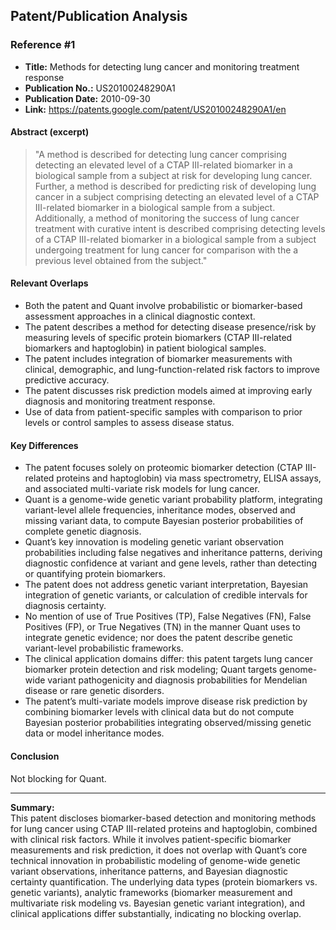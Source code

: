 ## Patent/Publication Analysis

### Reference #1

- **Title:** Methods for detecting lung cancer and monitoring treatment response
- **Publication No.:** US20100248290A1
- **Publication Date:** 2010-09-30
- **Link:** https://patents.google.com/patent/US20100248290A1/en

#### Abstract (excerpt)

> "A method is described for detecting lung cancer comprising detecting an elevated level of a CTAP III-related biomarker in a biological sample from a subject at risk for developing lung cancer. Further, a method is described for predicting risk of developing lung cancer in a subject comprising detecting an elevated level of a CTAP III-related biomarker in a biological sample from a subject. Additionally, a method of monitoring the success of lung cancer treatment with curative intent is described comprising detecting levels of a CTAP III-related biomarker in a biological sample from a subject undergoing treatment for lung cancer for comparison with the a previous level obtained from the subject."

#### Relevant Overlaps

- Both the patent and Quant involve probabilistic or biomarker-based assessment approaches in a clinical diagnostic context.
- The patent describes a method for detecting disease presence/risk by measuring levels of specific protein biomarkers (CTAP III-related biomarkers and haptoglobin) in patient biological samples.
- The patent includes integration of biomarker measurements with clinical, demographic, and lung-function-related risk factors to improve predictive accuracy.
- The patent discusses risk prediction models aimed at improving early diagnosis and monitoring treatment response.
- Use of data from patient-specific samples with comparison to prior levels or control samples to assess disease status.

#### Key Differences

- The patent focuses solely on proteomic biomarker detection (CTAP III-related proteins and haptoglobin) via mass spectrometry, ELISA assays, and associated multi-variate risk models for lung cancer.
- Quant is a genome-wide genetic variant probability platform, integrating variant-level allele frequencies, inheritance modes, observed and missing variant data, to compute Bayesian posterior probabilities of complete genetic diagnosis.
- Quant’s key innovation is modeling genetic variant observation probabilities including false negatives and inheritance patterns, deriving diagnostic confidence at variant and gene levels, rather than detecting or quantifying protein biomarkers.
- The patent does not address genetic variant interpretation, Bayesian integration of genetic variants, or calculation of credible intervals for diagnosis certainty.
- No mention of use of True Positives (TP), False Negatives (FN), False Positives (FP), or True Negatives (TN) in the manner Quant uses to integrate genetic evidence; nor does the patent describe genetic variant-level probabilistic frameworks.
- The clinical application domains differ: this patent targets lung cancer biomarker protein detection and risk modeling; Quant targets genome-wide variant pathogenicity and diagnosis probabilities for Mendelian disease or rare genetic disorders.
- The patent’s multi-variate models improve disease risk prediction by combining biomarker levels with clinical data but do not compute Bayesian posterior probabilities integrating observed/missing genetic data or model inheritance modes.

#### Conclusion

Not blocking for Quant.

---

**Summary:**  
This patent discloses biomarker-based detection and monitoring methods for lung cancer using CTAP III-related proteins and haptoglobin, combined with clinical risk factors. While it involves patient-specific biomarker measurements and risk prediction, it does not overlap with Quant’s core technical innovation in probabilistic modeling of genome-wide genetic variant observations, inheritance patterns, and Bayesian diagnostic certainty quantification. The underlying data types (protein biomarkers vs. genetic variants), analytic frameworks (biomarker measurement and multivariate risk modeling vs. Bayesian genetic variant integration), and clinical applications differ substantially, indicating no blocking overlap.

